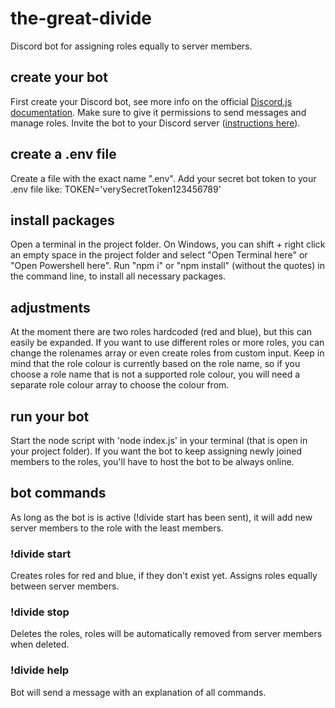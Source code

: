 # the-great-divide

Discord bot for assigning roles equally to server members.

## create your bot

First create your Discord bot, see more info on the official [Discord.js documentation](https://discordjs.guide/preparations/setting-up-a-bot-application.html#creating-your-bot). Make sure to give it permissions to send messages and manage roles.
Invite the bot to your Discord server ([instructions here](https://discordjs.guide/preparations/adding-your-bot-to-servers.html#bot-invite-links)).

## create a .env file

Create a file with the exact name ".env". Add your secret bot token to your .env file like:
TOKEN='verySecretToken123456789'

## install packages

Open a terminal in the project folder. On Windows, you can shift + right click an empty space in the project folder and select "Open Terminal here" or "Open Powershell here". Run "npm i" or "npm install" (without the quotes) in the command line, to install all necessary packages.

## adjustments

At the moment there are two roles hardcoded (red and blue), but this can easily be expanded. If you want to use different roles or more roles, you can change the rolenames array or even create roles from custom input. Keep in mind that the role colour is currently based on the role name, so if you choose a role name that is not a supported role colour, you will need a separate role colour array to choose the colour from.

## run your bot

Start the node script with 'node index.js' in your terminal (that is open in your project folder). If you want the bot to keep assigning newly joined members to the roles, you'll have to host the bot to be always online.

## bot commands

As long as the bot is is active (!divide start has been sent), it will add new server members to the role with the least members.

### !divide start

Creates roles for red and blue, if they don't exist yet. Assigns roles equally between server members.

### !divide stop

Deletes the roles, roles will be automatically removed from server members when deleted.

### !divide help

Bot will send a message with an explanation of all commands.
